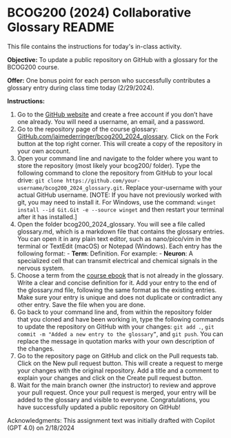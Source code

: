 # BCOG200 (2024) Collaborative Glossary README

This file contains the instructions for today's in-class activity.

**Objective:** To update a public repository on GitHub with a glossary for the BCOG200 course.

**Offer:** One bonus point for each person who successfully contributes a glossary entry during class time today (2/29/2024).

**Instructions:**
1. Go to the [GitHub website](https://github.com/) and create a free account if you don’t have one already. You will need a username, an email, and a password. 
2. Go to the repository page of the course glossary: [GitHub.com/jaimederringer/bcog200_2024_glossary](https://github.com/jaimederringer/bcog200_2024_glossary). Click on the Fork button at the top right corner. This will create a copy of the repository in your own account. 
3. Open your command line and navigate to the folder where you want to store the repository (most likely your bcog200/ folder). Type the following command to clone the repository from GitHub to your local drive: `git clone https://github.com/your-username/bcog200_2024_glossary.git`. Replace your-username with your actual GitHub username. [NOTE: If you have not previously worked with git, you may need to install it. For Windows, use the command: `winget install --id Git.Git -e --source winget` and then restart your terminal after it has installed.]
4. Open the folder bcog200_2024_glossary. You will see a file called glossary.md, which is a markdown file that contains the glossary entries. You can open it in any plain text editor, such as nano/pico/vim in the terminal or TextEdit (macOS) or Notepad (Windows). Each entry has the following format: - **Term**: Definition. For example: - **Neuron**: A specialized cell that can transmit electrical and chemical signals in the nervous system. 
5. Choose a term from the [course ebook](https://github.com/jonwillits/python_for_bcs/blob/master/ebook/book_contents.md) that is not already in the glossary. Write a clear and concise definition for it. Add your entry to the end of the glossary.md file, following the same format as the existing entries. Make sure your entry is unique and does not duplicate or contradict any other entry. Save the file when you are done. 
6. Go back to your command line and, from within the repository folder that you cloned and have been working in, type the following commands to update the repository on GitHub with your changes: `git add .`, `git commit -m "Added a new entry to the glossary”`, and `git push`. You can replace the message in quotation marks with your own description of the changes. 
7. Go to the repository page on GitHub and click on the Pull requests tab. Click on the New pull request button. This will create a request to merge your changes with the original repository. Add a title and a comment to explain your changes and click on the Create pull request button. 
8. Wait for the main branch owner (the instructor) to review and approve your pull request. Once your pull request is merged, your entry will be added to the glossary and visible to everyone. Congratulations, you have successfully updated a public repository on GitHub! 

Acknowledgments: This assignment text was initially drafted with Copilot (GPT 4.0) on 2/18/2024
